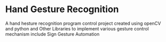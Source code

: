 # Hand Gesture Recognition
A hand hesture recognition  program control project created using openCV and python and Other Libraries
to implement various gesture control mechanism include Sign Gesture Automation 
